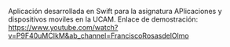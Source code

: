Aplicación desarrollada en Swift para la asignatura APlicaciones y dispositivos moviles en la UCAM.
Enlace de demostración: https://www.youtube.com/watch?v=P9F40uMCIkM&ab_channel=FranciscoRosasdelOlmo
